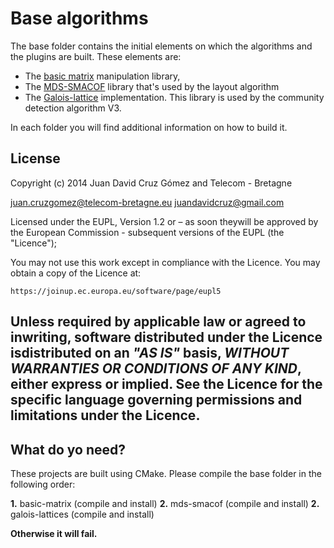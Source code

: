 # Base algorithms

The base folder contains the initial elements on which the algorithms and the
plugins are built. These elements are:

* The [basic matrix](https://bitbucket.org/juandavidcruz_tb/software-suite/src/c2ca1bc7cbe5df27c0f030cbbac02a9937ae158d/base/matrix-lib/?at=master) manipulation library, 
* The [MDS-SMACOF](https://bitbucket.org/juandavidcruz_tb/software-suite/src/c2ca1bc7cbe5df27c0f030cbbac02a9937ae158d/base/mds-smacof/?at=master) library that's used by the layout algorithm
* The [Galois-lattice](#) implementation. This library is used by the community detection algorithm V3.

In each folder you will find additional information on how to build it.

## License
 Copyright (c) 2014 Juan David Cruz Gómez and Telecom - Bretagne

 juan.cruzgomez@telecom-bretagne.eu 
 juandavidcruz@gmail.com

 Licensed under the EUPL, Version 1.2 or – as soon theywill be approved 
 by the European Commission - subsequent versions of the 
 EUPL (the "Licence");

 You may not use this work except in compliance with the Licence.
 You may obtain a copy of the Licence at:

    https://joinup.ec.europa.eu/software/page/eupl5
  
 Unless required by applicable law or agreed to inwriting, software 
 distributed under the Licence isdistributed on an *"AS IS"* basis,
 *WITHOUT WARRANTIES OR CONDITIONS OF ANY KIND*, either express or implied.
 See the Licence for the specific language governing permissions and limitations 
 under the Licence.
-------------------------------------------------------

## What do yo need? ##

These projects are built using CMake. Please compile the base folder in the 
following order:

**1.** basic-matrix (compile and install)
**2.** mds-smacof (compile and install)
**2.** galois-lattices (compile and install)

**Otherwise it will fail.**

